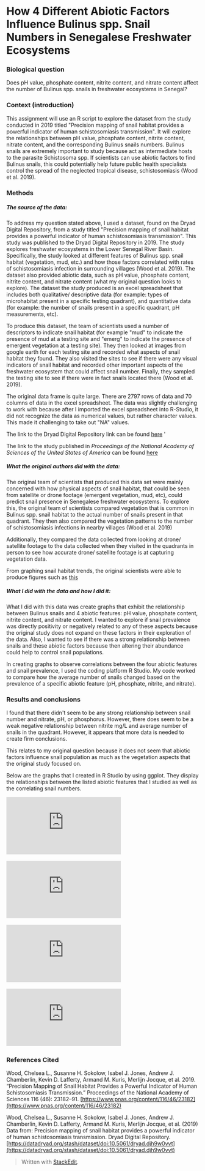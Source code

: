 ﻿

# How 4 Different Abiotic Factors Influence Bulinus spp. Snail Numbers in Senegalese Freshwater Ecosystems 

### Biological question

Does pH value, phosphate content, nitrite content, and nitrate content affect the number of Bulinus spp. snails in freshwater ecosystems in Senegal?

### Context (introduction)

This assignment will use an R script to explore the dataset from the study conducted in 2019 titled "Precision mapping of snail habitat provides a powerful indicator of human schistosomiasis transmission". It will explore the relationships between pH value, phosphate content, nitrite content,  nitrate content, and the corresponding Bulinus snails numbers. Bulinus snails are extremely important to study because act as intermediate hosts to the parasite Schistosoma spp. If scientists can use abiotic factors to find Bulinus snails, this could potentially help future public health specialists control the spread of the neglected tropical disease, schistosomiasis (Wood et al. 2019). 

### Methods

##### The source of the data:

To address my question stated above, I used a dataset, found on the Dryad Digital Repository, from a study titled "Precision mapping of snail habitat provides a powerful indicator of human schistosomiasis transmission". This study was published to the Dryad Digital Repository in 2019. The study explores freshwater ecosystems in the Lower Senegal River Basin. Specifically, the study looked at different features of Bulinus spp. snail habitat (vegetation, mud, etc.) and how those factors correlated with rates of schistosomiasis infection in surrounding villages (Wood et al. 2019). The dataset also provided abiotic data, such as pH value, phosphate content, nitrite content, and nitrate content (what my original question looks to explore). The dataset the study produced is an excel spreadsheet that includes both qualitative/ descriptive data (for example: types of microhabitat present in a specific testing quadrant), and quantitative data (for example: the number of snails present in a specific quadrant, pH measurements, etc). 

To produce this dataset, the team of scientists used a number of descriptors to indicate snail habitat (for example "mud" to indicate the presence of mud at a testing site and "emerg" to indicate the presence of emergent vegetation at a testing site). They then looked at images from google earth for each testing site and recorded what aspects of snail habitat they found. They also visited the sites to see if there were any visual indicators of snail habitat and recorded other important aspects of the freshwater ecosystem that could affect snail number. Finally, they sampled the testing site to see if there were in fact snails located there (Wood et al. 2019). 

The original data frame is quite large. There are 2797 rows of data and 70 columns of data in the excel spreadsheet. The data was slightly challenging to work with because after I imported the excel spreadsheet into R-Studio, it did not recognize the data as numerical values, but rather character values. This made it challenging to take out "NA" values. 

The link to the Dryad Digital Repository link can be found [here](https://datadryad.org/stash/dataset/doi:10.5061/dryad.djh9w0vvt) '

The link to the study published in *Proceedings of the National Academy of Sciences of the United States of America* can be found [here](https://www.pnas.org/content/116/46/23182)

##### What the original authors did with the data:

The original team of scientists that produced this data set were mainly concerned with how physical aspects of snail habitat, that could be seen from satellite or drone footage (emergent vegetation, mud, etc), could predict snail presence in Senegalese freshwater ecosystems. To explore this, the original team of scientists compared vegetation that is common in Bulinus spp. snail habitat to the actual number of snails present in that quadrant. They then also compared the vegetation patterns to the number of schistosomiasis infections in nearby villages (Wood et al. 2019)

Additionally, they compared the data collected from looking at drone/ satellite footage to the data collected when they visited in the quadrants in person to see how accurate drone/ satellite footage is at capturing vegetation data. 

From graphing snail habitat trends, the original scientists were able to produce figures such as [this](https://www.pnas.org/content/pnas/116/46/23182/F2.large.jpg)

##### What  _I_  did with the data and how I did it:

What I did with this data was create graphs that exhibit the relationship between Bulinus snails and 4 abiotic features: pH value, phosphate content, nitrite content, and nitrate content. I wanted to explore if snail prevalence was directly positivity or negatively related to any of these aspects because the original study does not expand on these factors in their exploration of the data. Also, I wanted to see if there was a strong relationship between snails and these abiotic factors because then altering their abundance could help to control snail populations. 

In creating graphs to observe correlations between the four abiotic features and snail prevalence, I used the coding platform R Studio. My code worked to compare how the average number of snails changed based on the prevalence of a specific abiotic feature (pH, phosphate, nitrite, and nitrate). 

### Results and conclusions

I found that there didn't seem to be any strong relationship between snail number and nitrate, pH, or phosphorus. However, there does seem to be a weak negative relationship between nitrite mg/L and average number of snails in the quadrant. However, it appears that more data is needed to create firm conclusions.

This relates to my original question because it does not seem that abiotic factors influence snail population as much as the vegetation aspects that the original study focused on. 

Below are the graphs that I created in R Studio by using ggplot. They display the relationships between the listed abiotic features that I studied as well as the correlating snail numbers. 

![Phosphate Graph](https://github.com/nape0465/CompBioLabsAndHomework/blob/main/Independent_Project/Graphs/Phosphate_Graph.pdf)

![Nitrate Graph](https://github.com/nape0465/CompBioLabsAndHomework/blob/main/Independent_Project/Graphs/Nitrate_Graph.pdf)

![Nitrite Graph](https://github.com/nape0465/CompBioLabsAndHomework/blob/main/Independent_Project/Graphs/Nitrite_Graph.pdf)

![pH Graph](https://github.com/nape0465/CompBioLabsAndHomework/blob/main/Independent_Project/Graphs/pH_Graph.pdf)

### References Cited

Wood, Chelsea L., Susanne H. Sokolow, Isabel J. Jones, Andrew J. Chamberlin, Kevin D. Lafferty, Armand M. Kuris, Merlijn Jocque, et al. 2019. “Precision Mapping of Snail Habitat Provides a Powerful Indicator of Human Schistosomiasis Transmission.” Proceedings of the National Academy of Sciences 116 (46): 23182–91. [https://www.pnas.org/content/116/46/23182](https://www.pnas.org/content/116/46/23182)

Wood, Chelsea L., Susanne H. Sokolow, Isabel J. Jones, Andrew J. Chamberlin, Kevin D. Lafferty, Armand M. Kuris, Merlijn Jocque, et al. (2019) Data from: Precision mapping of snail habitat provides a powerful indicator of human schistosomiasis transmission. Dryad Digital Repository. [https://datadryad.org/stash/dataset/doi:10.5061/dryad.djh9w0vvt](https://datadryad.org/stash/dataset/doi:10.5061/dryad.djh9w0vvt)

> Written with [StackEdit](https://stackedit.io/).

